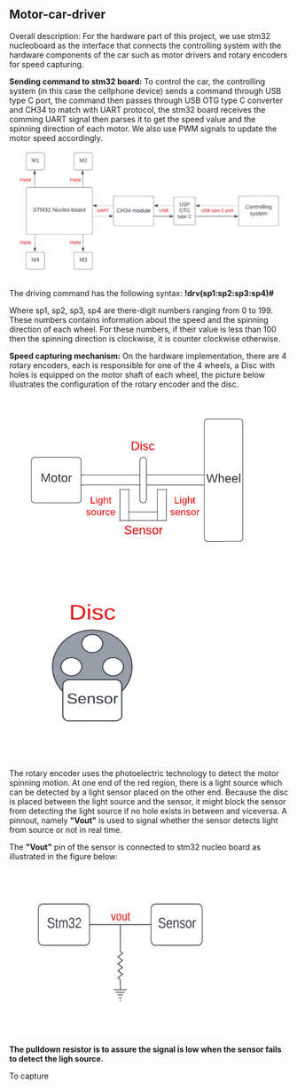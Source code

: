 ## Motor-car-driver
Overall description:
 For the hardware part of this project, we use stm32 nucleoboard as the interface that connects the controlling system with the hardware components of the car such as motor drivers and rotary encoders for speed capturing.


**Sending command to stm32 board:**
 To control the car, the controlling system (in this case the cellphone device) sends a command through USB type C port, the command then passes through USB OTG type C converter and CH34 to match with UART protocol, the stm32 board receives the comming UART signal then parses it to get the speed value and the spinning direction of each motor. We also use PWM signals to update the motor speed accordingly.
![plot](General.png)

 The driving command has the following syntax: **!drv(sp1:sp2:sp3:sp4)#**

  Where sp1, sp2, sp3, sp4 are there-digit numbers ranging from 0 to 199. These numbers contains information about the speed and the spinning direction of each wheel. For these numbers, if their value is less than 100 then the spinning direction is clockwise, it is counter clockwise otherwise.
 
 **Speed capturing mechanism:**
  On the hardware implementation, there are 4 rotary encoders, each is responsible for one of the 4 wheels, a Disc with holes is equipped on the motor shaft of each wheel, the picture below illustrates the configuration of the rotary encoder and the disc.
  
![plot](Encoder.png) 
<img src = "Encoder2.png" width = "300" height = "350">

  The rotary encoder uses the photoelectric technology to detect the motor spinning motion. At one end of the red region, there is a light source which can be detected by a light sensor placed on the other end. Because the disc is placed between the light source and the sensor, it might block the sensor from detecting the light source if no hole exists in between and viceversa. A pinnout, namely **"Vout"** is used to signal whether the sensor detects light from source or not in real time.
  
  The **"Vout"** pin of the sensor is connected to stm32 nucleo board as illustrated in the figure below:

<img src = "res.png" width = "400" height = "300"> 

  **The pulldown resistor is to assure the signal is low when the sensor fails to detect the ligh source.**
  

To capture
